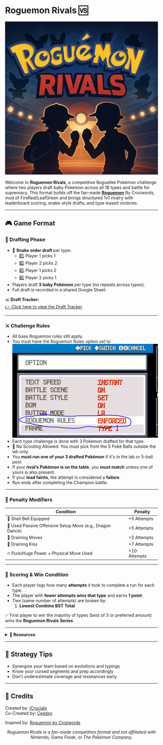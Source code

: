 
# Roguemon Rivals 🆚

![Roguemon Rivals Banner](resources/roguemon_rivals_banner.png)

Welcome to **Roguemon Rivals**, a competitive Roguelike Pokémon challenge where two players draft baby Pokémon across all 18 types and battle for supremacy. This format builds off the fan-made [**Roguemon**](https://github.com/Crozwords/Roguemon) By Crozwords, mod of FireRed/LeafGreen and brings structured 1v1 rivalry with leaderboard scoring, snake-style drafts, and type-based victories.

---

## 🎮 Game Format

### 🧬 Drafting Phase
- 🧩 **Snake order draft** per type:
  - 1️⃣ Player 1 picks 1
  - 2️⃣ Player 2 picks 2
  - 3️⃣ Player 1 picks 2
  - 4️⃣ Player 2 picks 1
- Players draft **3 baby Pokémon** per type (no repeats across types).
- Full draft is recorded in a shared Google Sheet.

📊 **Draft Tracker:**  
[👉 Click here to view the Draft Tracker](https://docs.google.com/spreadsheets/d/1G84KmMYkxTKnaFUwMx1JH2rcPc4vGFONExM2cCNFI4g/edit?usp=sharing)

---

### ⚔️ Challenge Rules


- All base Roguemon rules still apply.
- You must have the Roguemon Rules option set to ![Image](resources/image.png)
- Each type challenge is done with 3 Pokémon drafted for that type.
- 🚫 No Scouting Allowed: You must pick from the 5 Poké Balls outside the lab only.
- You **must run one of your 3 drafted Pokémon** if it's in the lab or 5-ball pool.
- If your **rival’s Pokémon is on the table**, you **must match** unless one of yours is also present.
- If your **lead faints**, the attempt is considered a **failure**.
- Run ends after completing the Champion battle.

---
  
### 🚨 Penalty Modifiers

| Condition                                          | Penalty  |
|---------------------------------------------------|----------|
| 🥋 Shell Bell Equipped                             | +5 Attempts |
| 💪 Used Passive Offensive Setup Move (e.g., Dragon Dance) | +5 Attempts |
| 💋 Draining Moves           | +5 Attempts |
| 💋 Draining Kiss           | +7 Attempts |
| 🔥 Pure/Huge Power + Physical Move Used           | +10 Attempts |

---

### 🧮 Scoring & Win Condition

- Each player logs how many **attempts** it took to complete a run for each type.
- The player with **fewer attempts wins that type** and earns **1 point**.
- Ties (same number of attempts) are broken by:
  1. **Lowest Combine BST Total**

✅ First player to win the majority of types (best of 3 or preferred amount) wins the **Roguemon Rivals Series**.

---

<details>
<summary><strong>📁 Resources</strong></summary>

- 📝 [Draft Template Sheet](https://...)
- 📈 [Scoreboard Template (Make a Copy)](https://...)

</details>

---

## 🧠 Strategy Tips

- Synergize your team based on evolutions and typings
- Know your cursed segments and prep accordingly
- Don’t underestimate coverage and resistances early

---

## 👾 Credits

Created by: [iCrucialx](https://twitch.tv/icrucialx)  
Co-Created by: [Ceedsy](https://twitch.tv/ceedsy) 

Inspired by: [Roguemon by Crozwords](https://github.com/Crozwords/Roguemon)

<p align="center"><i>Roguemon Rivals is a fan-made competition format and not affiliated with Nintendo, Game Freak, or The Pokémon Company.</i></p>
